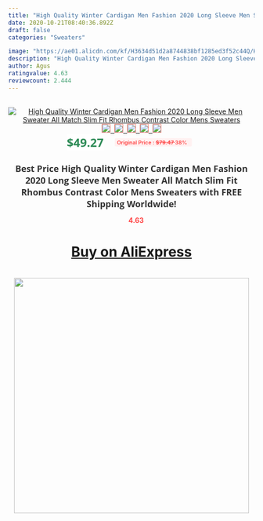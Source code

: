 ```yaml
---
title: "High Quality Winter Cardigan Men Fashion 2020 Long Sleeve Men Sweater All Match Slim Fit Rhombus Contrast Color Mens Sweaters"
date: 2020-10-21T08:40:36.892Z
draft: false
categories: "Sweaters"

image: "https://ae01.alicdn.com/kf/H3634d51d2a8744838bf1285ed3f52c44Q/High-Quality-Winter-Cardigan-Men-Fashion-2020-Long-Sleeve-Men-Sweater-All-Match-Slim-Fit-Rhombus.jpg"
description: "High Quality Winter Cardigan Men Fashion 2020 Long Sleeve Men Sweater All Match Slim Fit Rhombus Contrast Color Mens Sweaters"
author: Agus
ratingvalue: 4.63
reviewcount: 2.444
---
```

<br>
<div style="text-align: center;">
<a href="https://s.click.aliexpress.com/e/_AkK8eh" target="_blank" rel="nofollow noopener noreferrer"><img alt="High Quality Winter Cardigan Men Fashion 2020 Long Sleeve Men Sweater All Match Slim Fit Rhombus Contrast Color Mens Sweaters" class="magnifier-image" src="https://ae01.alicdn.com/kf/H3634d51d2a8744838bf1285ed3f52c44Q/High-Quality-Winter-Cardigan-Men-Fashion-2020-Long-Sleeve-Men-Sweater-All-Match-Slim-Fit-Rhombus.jpg_640x640.jpg">
<br>
<img style="border:1px solid salmon" src="https://ae01.alicdn.com/kf/H3634d51d2a8744838bf1285ed3f52c44Q/High-Quality-Winter-Cardigan-Men-Fashion-2020-Long-Sleeve-Men-Sweater-All-Match-Slim-Fit-Rhombus.jpg_120x120.jpg">&nbsp;&nbsp;<img style="border:1px solid salmon" src="https://ae01.alicdn.com/kf/H0ae5260b160147fe8a1c0d60d0696232y/High-Quality-Winter-Cardigan-Men-Fashion-2020-Long-Sleeve-Men-Sweater-All-Match-Slim-Fit-Rhombus.jpg_120x120.jpg">&nbsp;&nbsp;<img style="border:1px solid salmon" src="https://ae01.alicdn.com/kf/He5282fcfc28041a0a14dc069194caa5eV/High-Quality-Winter-Cardigan-Men-Fashion-2020-Long-Sleeve-Men-Sweater-All-Match-Slim-Fit-Rhombus.jpg_120x120.jpg">&nbsp;&nbsp;<img style="border:1px solid salmon" src="https://ae01.alicdn.com/kf/Hde4b96b909bc4f7bbb280cadbfcc8d246/High-Quality-Winter-Cardigan-Men-Fashion-2020-Long-Sleeve-Men-Sweater-All-Match-Slim-Fit-Rhombus.jpg_120x120.jpg">&nbsp;&nbsp;<img style="border:1px solid salmon" src="https://ae01.alicdn.com/kf/H3d9c472ebc67458ea30df0877c792fa7y/High-Quality-Winter-Cardigan-Men-Fashion-2020-Long-Sleeve-Men-Sweater-All-Match-Slim-Fit-Rhombus.jpg_120x120.jpg"></a></div><br0>
<div style="text-align: center;"><span style="background-color: white; border: 0px; box-sizing: border-box; color: seagreen; display: inline-block; font-family: &quot;open sans&quot; , &quot;arial&quot; , &quot;helvetica&quot; , sans-serif , &quot;heiti&quot;; font-size: 24px; font-stretch: inherit; font-weight: 700; line-height: inherit; margin: 0px 10px 0px 0px; padding: 0px; vertical-align: middle;">$49.27 </span>
<span style="background: rgb(255 , 241 , 241); border-radius: 3px; border: 0px; box-sizing: border-box; color: #ff4747; display: inline-block; font-family: inherit; font-size: 12px; font-stretch: inherit; font-style: inherit; font-variant: inherit; font-weight: 600; line-height: inherit; margin: 0px; padding: 2px 5px; transform: scale(0.9); vertical-align: middle;">Original Price : <b style="text-decoration: line-through;">$79.47 </b> 38%&nbsp;&nbsp;</span></div>
<h1 style="color: #333333; display: inline-block; font-family: &quot;open sans&quot; , &quot;arial&quot; , &quot;helvetica&quot; , sans-serif , &quot;heiti&quot;; font-size: 18px; font-stretch: inherit; font-weight: 700; text-align: center;">Best Price High Quality Winter Cardigan Men Fashion 2020 Long Sleeve Men Sweater All Match Slim Fit Rhombus Contrast Color Mens Sweaters with FREE Shipping Worldwide!</h1>
<div style="color: #ff4747; text-align: center;">
<img src="https://4.bp.blogspot.com/-M0ZcTcb-5uY/XleCXlxnR4I/AAAAAAAAAEc/OrjgMkXV1oMQFaCRZj5HQwOCBcu3w1FegCPcBGAYYCw/s1600/star.png" style="height: 15px;">&nbsp;<b>4.63</b></div>
<div class="button_cont" align="center"><a class="buynow_a" href="https://s.click.aliexpress.com/e/_AkK8eh" target="_blank" rel="nofollow noopener noreferrer"><H1>Buy on AliExpress</H1></a></div><br>
<div class="separator" style="clear: both; text-align: center;">
<img src="https://lh3.googleusercontent.com/-pTy5HemUv9M/XlePHvY0dAI/AAAAAAAAAE4/0nX5iRUoIWY8eMW9Dpxeirr157OZliDIgCLcBGAsYHQ/s1600/badge.gif" width="480">
</div>
